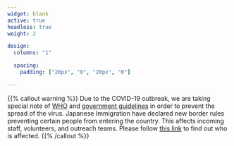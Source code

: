```yaml
---
widget: blank
active: true
headless: true
weight: 2

design:
  columns: "1"

  spacing:
    padding: ["20px", "0", "20px", "0"]

---
```


{{% callout warning %}}
Due to the COVID-19 outbreak, we are taking special note of [WHO](https://www.who.int/emergencies/diseases/novel-coronavirus-2019) and [government guidelines](https://www.mhlw.go.jp/stf/seisakunitsuite/bunya/newpage_00032.html) in order to prevent the spread of the virus. Japanese Immigration have declared new border rules preventing certain people from entering the country. This affects incoming staff, volunteers, and outreach teams. Please follow [this link](http://www.moj.go.jp/EN/nyuukokukanri/kouhou/m_nyuukokukanri01_00003.html) to find out who is affected.
{{% /callout %}}
